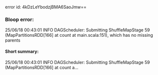 error id: 4kDzLeYbodzjBMA6SaoJmw==
### Bloop error:

25/06/18 00:43:01 INFO DAGScheduler: Submitting ShuffleMapStage 59 (MapPartitionsRDD[166] at count at main.scala:151), which has no missing parents
#### Short summary: 

25/06/18 00:43:01 INFO DAGScheduler: Submitting ShuffleMapStage 59 (MapPartitionsRDD[166] at count a...
